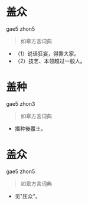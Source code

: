 # 盖众
gae5 zhon5
> 如皋方言词典
- （1）说话狂妄，得罪大家。
- （2）技艺、本领超过一般人。

# 盖种
gae5 zhon3
> 如皋方言词典
- 播种後覆土。

# 盖众
gae5 zhon5
> 如皋方言词典
- 见"压众"。
